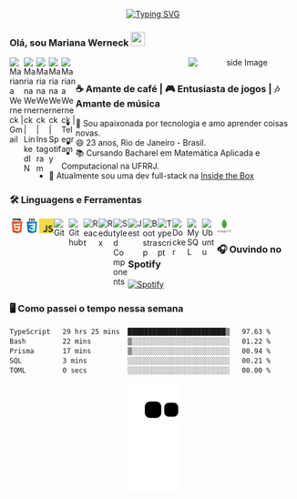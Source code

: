 <p align="center">
 <a href="https://git.io/typing-svg"><img src="https://readme-typing-svg.demolab.com?font=Fira+Code&weight=600&pause=1000&color=BF2CF7&center=true&vCenter=true&width=435&height=47&lines=%3CMariana+Werneck+%2F%3E" alt="Typing SVG" /></a>
</p>


### Olá, sou Mariana Werneck <img src="https://media.giphy.com/media/hvRJCLFzcasrR4ia7z/giphy.gif" width="25px" height="25px">
<a href="mailto:marinhomariana8@gmail.com">
  <img align="left" alt="Mariana Werneck | Gmail" width="25px" src="https://upload.wikimedia.org/wikipedia/commons/7/7e/Gmail_icon_%282020%29.svg" />
</a>
<a href="https://www.linkedin.com/in/marinhomariana8/">
  <img align="left" alt="Mariana Werneck | LinkedIN" width="22px" src="https://raw.githubusercontent.com/gauravghongde/social-icons/9d939e1c5b7ea4a24ac39c3e4631970c0aa1b920/SVG/Color/LinkedIN.svg" />
</a>
<a href="https://www.instagram.com/slyhogx">
  <img align="left" alt="Mariana Werneck | Instagram" width="22px" src="https://upload.wikimedia.org/wikipedia/commons/9/96/Instagram.svg" />
</a>
<a href="https://open.spotify.com/user/yaybro">
  <img align="left" alt="Mariana Werneck | Spotify" width="22px" src="https://upload.wikimedia.org/wikipedia/commons/thumb/1/19/Spotify_logo_without_text.svg/1920px-Spotify_logo_without_text.svg.png" />
</a>
<a href="https://t.me/mariyzx">
 <img align="left" alt="Mariana Werneck | Telegram" src="https://img.icons8.com/color/512/telegram-app.png" width="25px">
</a>

<div align="center">
    <img src="https://github.com/sciencepal/sciencepal/blob/master/assets/life_balance.gif" alt="side Image" align="right" width="190" height="auto" />
</div>

<sub>ㅤ</sub>

### ☕️ Amante de café | 🎮 Entusiasta de jogos | 🎶 Amante de música

 - 🔭  Sou apaixonada por tecnologia e amo aprender coisas novas.
 - 😄  23 anos, Rio de Janeiro - Brasil.
 - 📚  Cursando Bacharel em Matemática Aplicada e Computacional na UFRRJ.
 - 🚀  Atualmente sou uma dev full-stack na <a href="https://insidethebox.com.br/">Inside the Box</a>

### 🛠 Linguagens e Ferramentas
 <img align="left" alt="HTML5" width="26px" src="https://raw.githubusercontent.com/github/explore/80688e429a7d4ef2fca1e82350fe8e3517d3494d/topics/html/html.png" />
 <img align="left" alt="CSS3" width="26px" src="https://raw.githubusercontent.com/github/explore/80688e429a7d4ef2fca1e82350fe8e3517d3494d/topics/css/css.png" />
 <img align="left" alt="JavaScript" width="26px" src="https://raw.githubusercontent.com/github/explore/80688e429a7d4ef2fca1e82350fe8e3517d3494d/topics/javascript/javascript.png" />
 <img align="left" alt="Git" width="26px" src="https://www.vectorlogo.zone/logos/git-scm/git-scm-icon.svg" />
 <img align="left" alt="Github" width="26px" src="https://img.icons8.com/color/256/github.png">
 <img align="left" alt="React" width="26px" src="https://img.icons8.com/color/256/react-native.png">
 <img align="left" alt="Redux" width="26px" src="https://img.icons8.com/color/1x/redux.png">
 <img align="left" alt="Styled Components" width="26px" src="https://img.icons8.com/color/256/styled-components.png">
 <img align="left" alt="Jest" width="26px" src="https://img.icons8.com/external-tal-revivo-color-tal-revivo/256/external-jest-can-collect-code-coverage-information-from-entire-projects-logo-color-tal-revivo.png">
 <img align="left" alt="Bootstrap" width="26px" src="https://img.icons8.com/color/256/bootstrap.png">
 <img align="left" alt="Typescript" width="26px" src="https://img.icons8.com/color/256/typescript.png">
 <img align="left" alt="Docker" width="26px" src="https://img.icons8.com/color/256/docker.png">
 <img align="left" alt="MySQL" width="26px" src="https://img.icons8.com/color/256/mysql-logo.png">
 <img align="left" alt="Ubuntu" width="26px" src="https://img.icons8.com/color/256/ubuntu.png" />
 <img align="left" alt="MongDB" width="26px" src="https://raw.githubusercontent.com/devicons/devicon/master/icons/mongodb/mongodb-original-wordmark.svg" />
</div>

<sub></sub>
<br>

### :headphones: Ouvindo no Spotify
[![Spotify](https://novatorem-orpin-eight.vercel.app/api/spotify)](https://open.spotify.com/user/yaybro)

### 🖥 Como passei o tempo nessa semana
   
 <!--START_SECTION:waka-->

```txt
TypeScript   29 hrs 25 mins  ████████████████████████▒   97.63 %
Bash         22 mins         ▒░░░░░░░░░░░░░░░░░░░░░░░░   01.22 %
Prisma       17 mins         ▒░░░░░░░░░░░░░░░░░░░░░░░░   00.94 %
SQL          3 mins          ░░░░░░░░░░░░░░░░░░░░░░░░░   00.21 %
TOML         0 secs          ░░░░░░░░░░░░░░░░░░░░░░░░░   00.00 %
```

<!--END_SECTION:waka-->


<div align="center">

 ![Snake animation](https://github.com/mariyzx/mariyzx/blob/output/github-contribution-grid-snake.svg)
 
</div>
